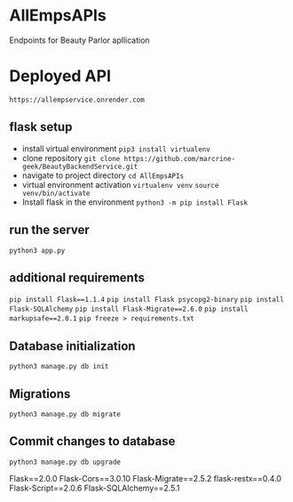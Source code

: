 # AllEmpsAPIs
Endpoints for Beauty Parlor apllication

# Deployed API
`https://allempservice.onrender.com`

## flask setup
- install virtual environment
    `pip3 install virtualenv`
- clone repository
    `git clone https://github.com/marcrine-geek/BeautyBackendService.git`
- navigate to project directory
    `cd AllEmpsAPIs`
- virtual environment activation
    `virtualenv venv`
    `source venv/bin/activate`
- Install flask in the environment
    `python3 -m pip install Flask`
## run the server
`python3 app.py`
## additional requirements
`pip install Flask==1.1.4`
`pip install Flask psycopg2-binary`
`pip install Flask-SQLAlchemy`
`pip install Flask-Migrate==2.6.0`
`pip install markupsafe==2.0.1`
`pip freeze > requirements.txt`

## Database initialization
`python3 manage.py db init`

## Migrations
`python3 manage.py db migrate`

## Commit changes to database
`python3 manage.py db upgrade`


Flask==2.0.0
Flask-Cors==3.0.10
Flask-Migrate==2.5.2
flask-restx==0.4.0
Flask-Script==2.0.6
Flask-SQLAlchemy==2.5.1
